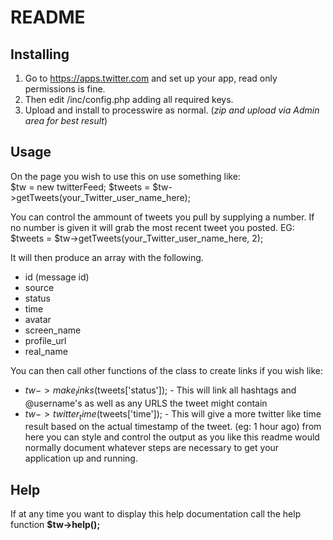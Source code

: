 # README #

## Installing ##

1. Go to https://apps.twitter.com and set up your app, read only permissions is fine. 
2. Then edit /inc/config.php adding all required keys. 
3. Upload and install to processwire as normal. (*zip and upload via Admin area for best result*) 

## Usage ##
On the page you wish to use this on use something like:  
$tw = new twitterFeed;
$tweets = $tw->getTweets(your_Twitter_user_name_here);

You can control the ammount of tweets you pull by supplying a number. If no number is given it will grab the most recent tweet you posted.
EG: $tweets = $tw->getTweets(your_Twitter_user_name_here, 2);

It will then produce an array with the following.

* id (message id)
* source
* status
* time
* avatar
* screen_name
* profile_url
* real_name

You can then call other functions of the class to create links if you wish like:

* $tw->make_links($tweets['status']); - This will link all hashtags and @username's as well as any URLS the tweet might contain
* $tw->twitter_time($tweets['time']); - This will give a more twitter like time result based on the actual timestamp of the tweet. (eg: 1 hour ago)
from here you can style and control the output as you like this readme would normally document whatever steps are necessary to get your application up and running.

## Help ##
If at any time you want to display this help documentation call the help function **$tw->help();**